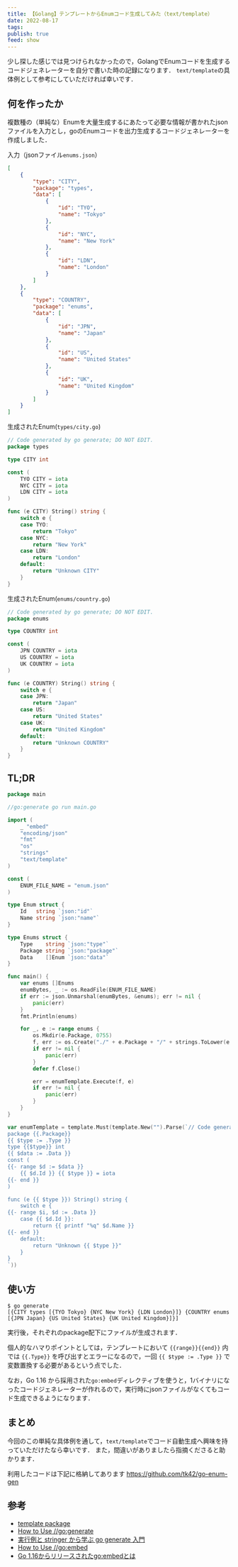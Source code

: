 ```yaml
---
title: 【Golang】テンプレートからEnumコード生成してみた（text/template）
date: 2022-08-17
tags: 
publish: true
feed: show
---
```

少し探した感じでは見つけられなかったので，GolangでEnumコードを生成するコードジェネレーターを自分で書いた時の記録になります．
```text/template```の具体例として参考にしていただければ幸いです．

何を作ったか
---
複数種の（単純な）Enumを大量生成するにあたって必要な情報が書かれたjsonファイルを入力とし，goのEnumコードを出力生成するコードジェネレーターを作成しました．

入力（jsonファイル```enums.json```）
```json
[
    {
        "type": "CITY",
        "package": "types",
        "data": [
            {
                "id": "TYO",
                "name": "Tokyo"
            },
            {
                "id": "NYC",
                "name": "New York"
            },
            {
                "id": "LDN",
                "name": "London"
            }
        ]
    },
    {
        "type": "COUNTRY",
        "package": "enums",
        "data": [
            {
                "id": "JPN",
                "name": "Japan"
            },
            {
                "id": "US",
                "name": "United States"
            },
            {
                "id": "UK",
                "name": "United Kingdom"
            }
        ]
    }
]
```

生成されたEnum(```types/city.go```)
```go
// Code generated by go generate; DO NOT EDIT.
package types

type CITY int

const (
	TYO CITY = iota
	NYC CITY = iota
	LDN CITY = iota
)

func (e CITY) String() string {
    switch e {
	case TYO:
		return "Tokyo"
	case NYC:
		return "New York"
	case LDN:
		return "London"
    default:
        return "Unknown CITY"
    }
}
```
生成されたEnum(```enums/country.go```)
```go
// Code generated by go generate; DO NOT EDIT.
package enums

type COUNTRY int

const (
	JPN COUNTRY = iota
	US COUNTRY = iota
	UK COUNTRY = iota
)

func (e COUNTRY) String() string {
    switch e {
	case JPN:
		return "Japan"
	case US:
		return "United States"
	case UK:
		return "United Kingdom"
    default:
        return "Unknown COUNTRY"
    }
}
```

TL;DR
----
```go
package main

//go:generate go run main.go

import (
	_ "embed"
	"encoding/json"
	"fmt"
	"os"
	"strings"
	"text/template"
)

const (
	ENUM_FILE_NAME = "enum.json"
)

type Enum struct {
	Id   string `json:"id"`
	Name string `json:"name"`
}

type Enums struct {
	Type    string `json:"type"`
	Package string `json:"package"`
	Data    []Enum `json:"data"`
}

func main() {
	var enums []Enums
	enumBytes, _ := os.ReadFile(ENUM_FILE_NAME)
	if err := json.Unmarshal(enumBytes, &enums); err != nil {
		panic(err)
	}
	fmt.Println(enums)

	for _, e := range enums {
		os.Mkdir(e.Package, 0755)
		f, err := os.Create("./" + e.Package + "/" + strings.ToLower(e.Type) + ".go")
		if err != nil {
			panic(err)
		}
		defer f.Close()

		err = enumTemplate.Execute(f, e)
		if err != nil {
			panic(err)
		}
	}
}

var enumTemplate = template.Must(template.New("").Parse(`// Code generated by go generate; DO NOT EDIT.
package {{.Package}}
{{ $type := .Type }}
type {{$type}} int
{{ $data := .Data }}
const (
{{- range $d := $data }}
	{{ $d.Id }} {{ $type }} = iota
{{- end }}
)

func (e {{ $type }}) String() string {
    switch e {
{{- range $i, $d := .Data }}
	case {{ $d.Id }}:
		return {{ printf "%q" $d.Name }}
{{- end }}
    default:
        return "Unknown {{ $type }}"
    }
}
`))
```

使い方
----
```
$ go generate
[{CITY types [{TYO Tokyo} {NYC New York} {LDN London}]} {COUNTRY enums [{JPN Japan} {US United States} {UK United Kingdom}]}]
```
実行後，それぞれのpackage配下にファイルが生成されます．

個人的なハマりポイントとしては，テンプレートにおいて ```{{range}}{{end}}``` 内では ```{{.Type}}``` を呼び出すとエラーになるので，一回 ```{{ $type := .Type }}``` で変数置換する必要があるという点でした．

なお，Go 1.16 から採用された```go:embed```ディレクティブを使うと，1バイナリになったコードジェネレーターが作れるので，実行時にjsonファイルがなくてもコード生成できるようになります．

まとめ
---
今回のこの単純な具体例を通して，```text/template```でコード自動生成へ興味を持っていただけたなら幸いです．
また，間違いがありましたら指摘くださると助かります．

利用したコードは下記に格納してあります
https://github.com/tk42/go-enum-gen


参考
---
 - [template package](https://pkg.go.dev/text/template)
 - [How to Use //go:generate](https://blog.carlmjohnson.net/post/2016-11-27-how-to-use-go-generate/)
 - [実行例と stringer から学ぶ go generate 入門](https://qiita.com/nirasan/items/d9399394b57a72e6a90f)
 - [How to Use //go:embed](https://blog.carlmjohnson.net/post/2021/how-to-use-go-embed/)
 - [Go 1.16からリリースされたgo:embedとは](https://future-architect.github.io/articles/20210208/)